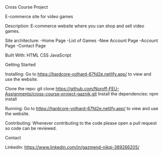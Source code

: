 Cross Course Project

E-commerce site for video games

Description: E-commerce website where you can shop and sell video games.

Site architecture: 
-Home Page 
-List of Games
-New Account Page 
-Account Page
-Contact Page

Built With: 
HTML 
CSS
JavaScript

Getting Started

Installing: Go to https://hardcore-volhard-67fd2e.netlify.app/ to view and use the website.

Clone the repo: git clone https://github.com/Noroff-FEU-Assignments/cross-course-project-gaznik.git Install the dependencies: npm install

Running: Go to https://hardcore-volhard-67fd2e.netlify.app/ to view and use the website.

Contributing: Whenever contributing to the code please open a pull request so code can be reviewed.

Contact

Linkedin: https://www.linkedin.com/in/gazmend-nikqi-389266205/
